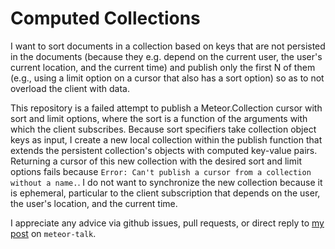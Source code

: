 # Computed Collections

I want to sort documents in a collection based on keys that are not persisted in the documents (because they e.g. depend on the current user, the user's current location, and the current time) and publish only the first N of them (e.g., using a limit option on a cursor that also has a sort option) so as to not overload the client with data.

This repository is a failed attempt to publish a Meteor.Collection cursor with sort and limit options, where the sort is a function of the arguments with which the client subscribes. Because sort specifiers take collection object keys as input, I create a new local collection within the publish function that extends the persistent collection's objects with computed key-value pairs. Returning a cursor of this new collection with the desired sort and limit options fails because `Error: Can't publish a cursor from a collection without a name.`. I do not want to synchronize the new collection because it is ephemeral, particular to the client subscription that depends on the user, the user's location, and the current time.

I appreciate any advice via github issues, pull requests, or direct reply to [my post](https://groups.google.com/forum/?fromgroups#!topic/meteor-talk/RNheFGQDb4Q) on `meteor-talk`.
